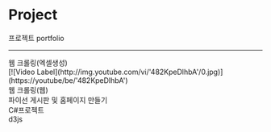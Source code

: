 # Project
프로젝트 portfolio
<hr>
웹 크롤링(엑셀생성)<br>
[![Video Label](http://img.youtube.com/vi/'482KpeDlhbA'/0.jpg)](https://youtube/be/'482KpeDlhbA')
<br>
웹 크롤링(웹)
<br>
파이선 게시판 및 홈페이지 만들기
<br>
C#프로젝트
<br>
d3js<br>


